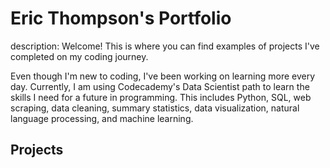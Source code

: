 # Eric Thompson's Portfolio
description: Welcome!  This is where you can find examples of projects I've completed on my coding journey.

Even though I'm new to coding, I've been working on learning more every day.  Currently, I am using Codecademy's Data Scientist path to learn the skills I need for a future in programming.  This includes Python, SQL, web scraping, data cleaning, summary statistics, data visualization, natural language processing, and machine learning.

## Projects
